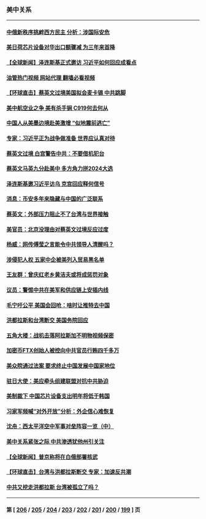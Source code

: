 ### 美中关系
---
#### [中俄新秩序挑衅西方民主 分析：涉国际安危](../../pages/nf1412576/n13960486.md?03310045) 
#### [美日荷芯片设备对华出口额骤减 为三年来首降](../../pages/nf1412576/n13961715.md?03310045) 
#### [【全球新闻】泽连斯基正式邀访 习近平如何回应成看点](../../pages/nf1412576/n13961576.md?03310045) 
#### [油管热门视频 网站代理 翻墙必看视频](http://138.2.39.72:81/youtube.html?epic-marker?03310045)
#### [【环球直击】蔡英文过境美国拟会麦卡锡 中共跳脚](../../pages/nf1412576/n13961294.md?03310045) 
#### [美中航空业之争 美有杀手锏 C919何去何从](../../pages/nf1412576/n13960616.md?03310045) 
#### [中国人从美墨边境赴美激增 “似地震前逃亡”](../../pages/nf1412576/n13961224.md?03310045) 
#### [专家：习近平正为战争做准备 世界应认真对待](../../pages/nf1412576/n13961152.md?03310045) 
#### [蔡英文过境 白宫警告中共：不要借机犯台](../../pages/nf1412576/n13961220.md?03310045) 
#### [蔡英文马英九分赴美中 多方角力拼2024大选](../../pages/nf1412576/n13961148.md?03310045) 
#### [泽连斯基邀习近平访乌 克宫回应释何信号](../../pages/nf1412576/n13961155.md?03310045) 
#### [消息：币安多年来隐藏与中国的广泛联系](../../pages/nf1412576/n13961191.md?03310045) 
#### [蔡英文：外部压力阻止不了台湾与世界接触](../../pages/nf1412576/n13960844.md?03310045) 
#### [美官员：北京没理由对蔡英文过境反应过度](../../pages/nf1412576/n13960854.md?03310045) 
#### [杨威：网传傅莹之言能令中共领导人清醒吗？](../../pages/nf1412576/n13960572.md?03310045) 
#### [涉侵犯人权 五家中企被美列入贸易黑名单](../../pages/nf1412576/n13960595.md?03310045) 
#### [王友群：曾庆红老乡黄洁夫或将成惩罚对象](../../pages/nf1412576/n13960455.md?03310045) 
#### [议员：警惕中共在美军和供应链上安插内线](../../pages/nf1412576/n13960499.md?03310045) 
#### [毛宁吁公平 美国会回呛：啥时让推特去中国](../../pages/nf1412576/n13960476.md?03310045) 
#### [洪都拉斯和台湾断交 美国务院回应](../../pages/nf1412576/n13960478.md?03310045) 
#### [五角大楼：战机击落阿拉斯加不明物视频保密](../../pages/nf1412576/n13960452.md?03310045) 
#### [加密币FTX创始人被控向中共官员行贿四千多万](../../pages/nf1412576/n13960411.md?03310045) 
#### [美众院通过法案 要求终止中国发展中国家地位](../../pages/nf1412576/n13960127.md?03310045) 
#### [驻日大使：美应牵头组建联盟对抗中共胁迫](../../pages/nf1412576/n13959857.md?03310045) 
#### [美制裁下 中国芯片设备支出明年将低于韩国](../../pages/nf1412576/n13959924.md?03310045) 
#### [习家军频喊“对外开放”分析：外企信心难恢复](../../pages/nf1412576/n13959777.md?03310045) 
#### [沈舟：西太平洋空中军事对垒阵容一览（中）](../../pages/nf1412576/n13959099.md?03310045) 
#### [美中关系紧张之际 中共渗透犹他州引关注](../../pages/nf1412576/n13959687.md?03310045) 
#### [【全球新闻】普京称将在白俄部署核武](../../pages/nf1412576/n13959138.md?03310045) 
#### [【环球直击】台湾与洪都拉斯断交 专家：加速反共潮](../../pages/nf1412576/n13959139.md?03310045) 
#### [中共又挖走洪都拉斯 台湾被孤立了吗？](../../pages/nf1412576/n13959065.md?03310045) 

---
#### 第 [ [206](./206.md?03310045) / [205](./205.md?03310045) / [204](./204.md?03310045) / [203](./203.md?03310045) / [202](./202.md?03310045) / [201](./201.md?03310045) / [200](./200.md?03310045) / [199](./199.md?03310045) ] 页
